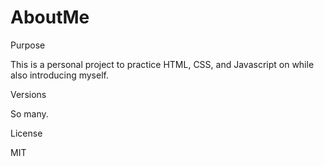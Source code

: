 # AboutMe
Purpose

This is a personal project to practice HTML, CSS, and Javascript on while also introducing myself.

Versions

So many.

License

MIT